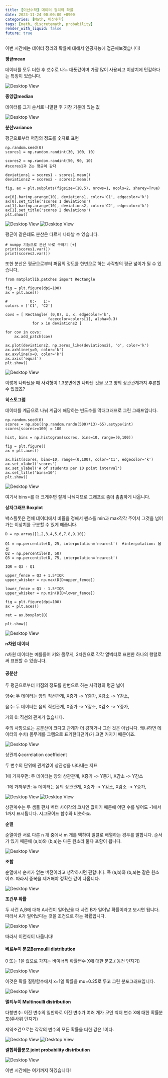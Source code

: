 ```yaml
---
title: [이산수학] 데이터 정리와 확률
date: 2023-11-24 00:00:00 +0900
categories: [Math, 이산수학]
tags: [math, discretemath, probability]
render_with_liquid: false
future: true
---
```


이번 시간에는 데이터 정리와 확률에 대해서 인공지능에 접근해보겠습니다!

**평균mean**

데이터를 모두 더한 후 갯수로 나누 대푯값이며 가장 많이 사용되고 이상치에 민감하다는 특징이 있습니다.

![Desktop View](/assets/img/Math/Discrete-Math/Probability/1.png)

**중앙값median**

데이터를 크기 순서로 나열한 후 가장 가운데 있는 값

![Desktop View](/assets/img/Math/Discrete-Math/Probability/2.png)

**분산variance**

평균으로부터 퍼짐의 정도를 숫자로 표현

```
np.random.seed(0)
scores1 = np.random.randint(30, 100, 10)

scores2 = np.random.randint(50, 90, 10)
#scores1과 2는 평균이 같다

deviations1 = scores1 - scores1.mean()
deviations2 = scores2 - scores2.mean()

fig, ax = plt.subplots(figsize=(10,5), nrows=1, ncols=2, sharey=True)

ax[0].bar(np.arange(10), deviations1, color='C1', edgecolor='k')
ax[0].set_title('scores 1 deviations')
ax[1].bar(np.arange(10), deviations2, color='C2', edgecolor='k')
ax[1].set_title('scores 2 deviations')
plt.show()
```
![Desktop View](/assets/img/Math/Discrete-Math/Probability/3.png)
![Desktop View](/assets/img/Math/Discrete-Math/Probability/4.png)

평균이 같은데도 분산은 다르게 나타날 수 있습니다.

```
# numpy 기능으로 분산 바로 구하기 [+]
print(scores1.var())
print(scores2.var())
```

또한 분산은 평균으로부터 퍼짐의 정도를 한변으로 하는 사각형의 평균 넓이가 될 수 있습니다.

```
from matplotlib.patches import Rectangle

fig = plt.figure(dpi=100)
ax = plt.axes()

#          0:-   1:+
colors = ['C1', 'C2']

covs = [ Rectangle( (0,0), x, x, edgecolor='k', 
                   facecolor=colors[1], alpha=0.3) 
            for x in deviations2 ]

for cov in covs:
    ax.add_patch(cov)
    
ax.plot(deviations2, np.zeros_like(deviations2), 'o', color='k')
ax.axhline(y=0, color='k')
ax.axvline(x=0, color='k')
ax.axis('equal')
plt.show()
```

![Desktop View](/assets/img/Math/Discrete-Math/Probability/5.png)

이렇게 나타났을 때 사각형이 1,3분면에만 나타난 것을 보고 양의 상관관계까지 추론할 수 있겠죠?

**히스토그램**

데이터를 계급으로 나눠 계급에 해당하는 빈도수를 막대그래프로 그린 그래프입니다.

```
np.random.seed(0)
scores = np.abs((np.random.randn(500)*13)-65).astype(int)
scores[scores>=100] = 100

hist, bins = np.histogram(scores, bins=10, range=(0,100))

fig = plt.figure()
ax = plt.axes()

ax.hist(scores, bins=10, range=(0,100), color='C1', edgecolor='k')
ax.set_xlabel('scores')
ax.set_ylabel('# of students per 10 point interval')
ax.set_title('bins=10')
plt.show()
```

![Desktop View](/assets/img/Math/Discrete-Math/Probability/6.png)

여기서 bins=를 더 크게주면 잘게 나눠지므로 그래프로 좀더 촘촘하게 나옵니다.

**상자그래프 Boxplot**

박스플롯은 전체 데이터에서 비율을 정해서 펜스를 min과 max각각 주어서 그것을 넘어가는 이상치를 구분할 수 있게 해줍니다.

```
D = np.array([1,2,3,4,5,6,7,8,9,10])

Q1 = np.percentile(D, 25, interpolation='nearest')  #interpolation: 옵션
Q2 = np.percentile(D, 50)
Q3 = np.percentile(D, 75, interpolation='nearest')

IQR = Q3 - Q1

upper_fence = Q3 + 1.5*IQR
upper_whisker = np.max(D[D<upper_fence])

lower_fence = Q1 - 1.5*IQR
upper_whisker = np.min(D[D>lower_fence])

fig = plt.figure(dpi=100)
ax = plt.axes()

ret = ax.boxplot(D)

plt.show()
```

![Desktop View](/assets/img/Math/Discrete-Math/Probability/7.png)

**n차원 데이터**

n차원 데이터는 예를들어 키와 몸무게, 2차원으로 각각 열벡터로 표현한 하나의 행렬로써 표현할 수 있습니다.

#### **공분산**

두 평균으로부터 퍼짐의 정도를 한변으로 하는 사각형의 평균 넓이

양수: 두 데이터는 양의 직선관계, X증가 -> Y증가, X감소 -> Y감소,

음수: 두 데이터는 음의 직선관계, X증가 -> Y감소, X감소 -> Y증가,

거의 0: 직선의 관계가 없습니다.

주의 사항으로는 공분산이 크다고 관계가 더 강하거나 그런 것은 아닙니다. 왜냐하면 데이터의 수치( 몸무게를 그램으로 표기한다던가)가 크면 커지기 때문이죠.

![Desktop View](/assets/img/Math/Discrete-Math/Probability/8.png)

상관계수correlation coefficient

두 변수의 단위에 관계없이 상관성을 나타내는 지표

1에 가까우면: 두 데이터는 양의 상관관계, X증가 -> Y증가, X감소 -> Y감소

\-1에 가까우면: 두 데이터는 음의 상관관계, X증가 -> Y감소, X감소 -> Y증가,

![Desktop View](/assets/img/Math/Discrete-Math/Probability/9.png)
![Desktop View](/assets/img/Math/Discrete-Math/Probability/10.png)

상관계수는 두 샘플 편차 벡터 사이각의 코사인 값이기 때문에 어떤 수를 넣어도 -1에서 1까지 표시됩니다. 시그모이드 함수와 비슷하죠.

**순열**

순열이란 서로 다른 n 개 중에서 m 개를 택하여 일렬로 배열하는 경우를 말합니다. 순서가 있기 때문에 (a,b)와 (b,a)는 다른 원소라 둘다 포함이 됩니다.  

![Desktop View](/assets/img/Math/Discrete-Math/Probability/11.png)

**조합**

순열에서 순서가 없는 버전이라고 생각하시면 편합니다. 즉 (a,b)와 (b,a)는 같은 원소이죠. 따라서 중복을 제거해야 정확한 값이 나옵니다.

![Desktop View](/assets/img/Math/Discrete-Math/Probability/12.png)

**조건부 확률**

두 사건 A,B에 대해 A사건이 일어났을 때 사건 B가 일어날 확률이라고 보시면 됩니다. 따라서 A가 일어났다는 것을 조건으로 하는 확률입니다.

![Desktop View](/assets/img/Math/Discrete-Math/Probability/13.png)

따라서 이런식이 나옵니다!

#### **베르누이 분포Bernoulli distribution**

0 또는 1을 값으로 가지는 바이너리 확률변수 X에 대한 분포.( 동전 던지기)

![Desktop View](/assets/img/Math/Discrete-Math/Probability/14.png)

이것은 확률 질량함수에서 x=1일 확률을 mu=0.25로 두고 그린 분포그래프입니다.

![Desktop View](/assets/img/Math/Discrete-Math/Probability/15.png)

**멀티누이 Multinoulli distribution**

다항변수: 이진 변수의 일반화로 이진 변수가 여러 개가 모인 벡터 변수 X에 대한 확률분포(주사위 던지기)

제약조건으로는 각각의 변수의 모든 확률을 더한 값은 1이다.

![Desktop View](/assets/img/Math/Discrete-Math/Probability/16.png)
![Desktop View](/assets/img/Math/Discrete-Math/Probability/17.png)

**결합확률분포 joint probability distribution**

![Desktop View](/assets/img/Math/Discrete-Math/Probability/18.png)

이번 시간에는 여기까지 하겠습니다!